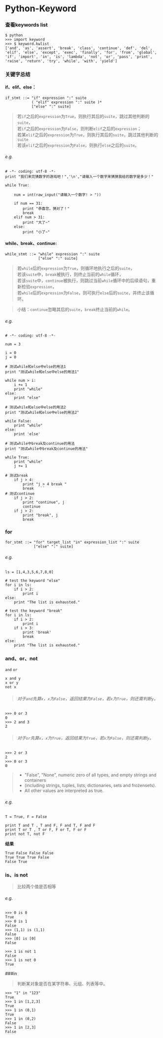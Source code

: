 # Python-Keyword

### 查看keywords list
```
$ python
>>> import keyword
>>> $ keyword.kwlist
['and', 'as', 'assert', 'break', 'class', 'continue', 'def', 'del', 'elif', 'else', 'except', 'exec', 'finally', 'for', 'from', 'global', 'if', 'import', 'in', 'is', 'lambda', 'not', 'or', 'pass', 'print', 'raise', 'return', 'try', 'while', 'with', 'yield']
```

### 关键字总结

#### if、elif、else：

```
if_stmt ::= "if" expression ":" suite
            ( "elif" expression ":" suite )*
            ["else" ":" suite]
```

> 若`if`之后的`expression`为`True`，则执行其后的`suite`，跳过其他判断的`suite`，  
若`if`之后的`expression`为`False`，则判断`elif`之后的`expression`；  
若某`elif`之后的`expression`为`True`，则执行其后的`suite`，跳过其他判断的`suite`  
若该`elif`之后的`expression`为`False`，则执行`else`之后的`suite`。  

###### e.g.

```
# -*- coding: utf-8 -*-
print "我们来完猜数字的游戏吧！",'\n',"请输入一个数字来猜猜我给的数字是多少！"

while True:

	num = int(raw_input("请输入一个数字! > "))
	
	if num == 31:
		print "恭喜您，猜对了！"
		break
	elif num > 31:
		print "大了~"
	else:
		print "小了~"
```
#### while、break、continue:

```
while_stmt ::= "while" expression ":" suite
               ["else" ":" suite]
```

> 若`while`后的`expression`为`True`，则循环地执行之后的`suite`，  
若该`suite`中，`break`被执行，则终止当前的`while`循环，  
若该`suite`中，`continue`被执行，则跳过当前`while`循环中的后续语句，重新检验`expression`，  
若`while`后的`expression`为`False`，则可执行`else`后的`suite`，并终止该循环。

> 小结：`continue`忽略其后的`suite`，`break`终止当前的`while`。

###### e.g.
```
# -*- coding: utf-8 -*-

num = 3

i = 0 
j = 0

# 测试while和else中else的用法1
print "测试while和else中else的用法1"

while num > i:
	i += 1
	print "while"  
else:
	print "else"

# 测试while和else中else的用法2
print "测试while和else中else的用法2"

while False:
	print "while"
else:
	print 'else'
	
# 测试while中break及continue的用法
print "测试while中break及continue的用法"

while True:
	print "while"
	j += 1
	
# 测试break
	if j > 4:
		print "j > 4 break "
		break	``
# 测试continue	
	if j > 2:
		print "continue", j
		continue
	if j > 2:
		print "break", j
		break
```

### for
```
for_stmt ::= "for" target_list "in" expression_list ":" suite
             ["else" ":" suite]
```

###### e.g.
```
ls = [1,4,3,5,6,7,8,0]

# test the keyword "else"
for i in ls:
	if i > 2:
		print i
else:
	print "The list is exhausted."
	
# test the keyword "break"	
for i in ls:
	if i > 2:
		print i
	if i > 3:
		print 'break'
		break
else:
	print "The list is exhausted."	
```

### and、or、not

`and` `or`

```
x and y
x or y
not x
```
> ###### 对于`and`先算`x`，`x`为`False`，返回结果为`False`，若`x`为`True`，则还需判断`y`。

```
>>> 0 or 3
0
>>> 2 and 3
2

```

> ###### 对于`or`先算`x`，`x`为`True`，返回结果为`True`，若`x`为`False`，则还需判断`y`。

```
>>> 2 or 3
2
>>> 0 or 3
0

```

> - "False", "None", numeric zero of all types, and empty strings and containers 
> - (including strings, tuples, lists, dictionaries, sets and frozensets).  
> - All other values are  interpreted as true.


###### e.g.

```
T = True, F = False

print T and T , T and F, F and T, F and F
print T or T , T or F, F or T, F or F
print not T, not F
```

**结果**

```
True False False False
True True True False
False True
```
### is、is not

> 比较两个值是否相等

###### e.g. 

```
>>> 0 is 0
True
>>> 0 is 1
False
>>> (1,1) is (1,1)
False
>>> [0] is [0]
False
```

```
>>> 1 is not 1
False
>>> 1 is not 0
True
```

###in

> 判断某对象是否在某字符串、元组、列表等中。

```
>>> "1" in "123"
True
>>> 1 in [1,2,3]
True
>>> 1 in (0,1)
True
>>> 1 in (0,2)
False
>>> 1 in [2,3]
False
```